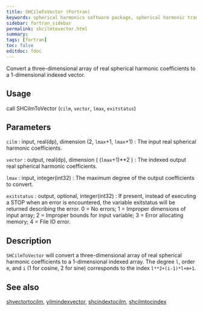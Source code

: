 ```yaml
---
title: SHCilmToVector (Fortran)
keywords: spherical harmonics software package, spherical harmonic transform, legendre functions, multitaper spectral analysis, fortran, Python, gravity, magnetic field
sidebar: fortran_sidebar
permalink: shcilmtovector.html
summary:
tags: [fortran]
toc: false
editdoc: fdoc
---
```


Convert a three-dimensional array of real spherical harmonic coefficients to a 1-dimensional indexed vector.

## Usage

call SHCilmToVector (`cilm`, `vector`, `lmax`, `exitstatus`)

## Parameters

`cilm` : input, real(dp), dimension (2, `lmax`+1, `lmax`+1)
:   The input real spherical harmonic coefficients.

`vector` : output, real(dp), dimension ( (`lmax`+1)\*\*2 )
:   The indexed output real spherical harmonic coefficients.

`lmax` : input, integer(int32)
:   The maximum degree of the output coefficients to convert.

`exitstatus` : output, optional, integer(int32)
:   If present, instead of executing a STOP when an error is encountered, the variable exitstatus will be returned describing the error. 0 = No errors; 1 = Improper dimensions of input array; 2 = Improper bounds for input variable; 3 = Error allocating memory; 4 = File IO error.

## Description

`SHCilmToVector` will convert a three-dimensional array of real spherical harmonic coefficients to a 1-dimensional indexed array.  The degree `l`, order `m`, and `i` (1 for cosine, 2 for sine) corresponds to the index `l**2+(i-1)*l+m+1`.

## See also

[shvectortocilm](shvectortocilm.html), [yilmindexvector](yilmindexvector.html), [shcindextocilm](shcindextocilm.html), [shcilmtocindex](shcilmtocindex.html)

